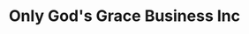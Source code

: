 ---
title: "Only God's Grace Business Inc"
url: /ganta/only-gods-grace-business-inc/
shop: Eisenwaren
---